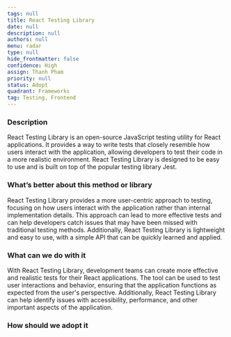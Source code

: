 ```yaml
---
tags: null
title: React Testing Library
date: null
description: null
authors: null
menu: radar
type: null
hide_frontmatter: false
confidence: High
assign: Thanh Pham
priority: null
status: Adopt
quadrant: Frameworks
tag: Testing, Frontend
---
```


<!-- table_of_contents 7177a1d3-a198-4134-8e71-1d7bab3325bd -->

### Description
React Testing Library is an open-source JavaScript testing utility for React applications. It provides a way to write tests that closely resemble how users interact with the application, allowing developers to test their code in a more realistic environment. React Testing Library is designed to be easy to use and is built on top of the popular testing library Jest.

### What’s better about this method or library
React Testing Library provides a more user-centric approach to testing, focusing on how users interact with the application rather than internal implementation details. This approach can lead to more effective tests and can help developers catch issues that may have been missed with traditional testing methods. Additionally, React Testing Library is lightweight and easy to use, with a simple API that can be quickly learned and applied.

### What can we do with it
With React Testing Library, development teams can create more effective and realistic tests for their React applications. The tool can be used to test user interactions and behavior, ensuring that the application functions as expected from the user's perspective. Additionally, React Testing Library can help identify issues with accessibility, performance, and other important aspects of the application.

### How should we adopt it
<!-- child_database 1f5e35d4-7623-4d90-807a-e8e1dc7b778b -->
